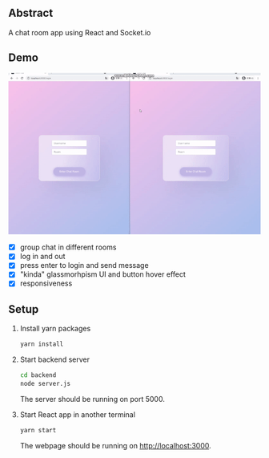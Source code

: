 ## Abstract
A chat room app using React and Socket.io

## Demo
<img src="https://github.com/marukosy124/chat-room-app/blob/master/chatroom_demo.gif">

- [x] group chat in different rooms
- [x] log in and out 
- [x] press enter to login and send message
- [x] "kinda" glassmorhpism UI and button hover effect
- [x] responsiveness

## Setup
1. Install yarn packages
    ```bash
    yarn install
    ```
2. Start backend server
    ```bash
    cd backend
    node server.js
    ```
    The server should be running on port 5000.

3. Start React app in another terminal
    ```bash
    yarn start
    ```
    The webpage should be running on [http://localhost:3000](http://localhost:3000).
